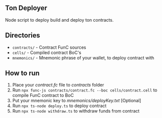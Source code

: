 ## Ton Deployer

Node script to deploy build and deploy ton contracts.

## Directories

* `contracts/` - Contract FunC sources
* `cells/` - Compiled contract BoC's
* `mnemonics/` - Mnemonic phrase of your wallet, to deploy contract with

## How to run

1. Place your *contract.fc* file to *contracts* folder
2. Run `npx func-js contracts/contract.fc --boc cells/contract.cell` to compile FunC contract to BoC
3. Put your mnemonic key to *mnemonics/deployKey.txt* [Optional]
4. Run `npx ts-node deploy.ts` to deploy contract
5. Run `npx ts-node withdraw.ts` to withdraw funds from contract
